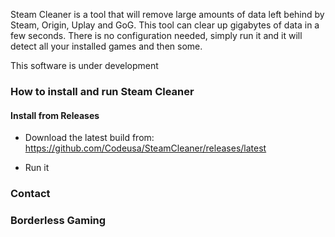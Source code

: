 
Steam Cleaner is a tool that will remove large amounts of data left behind by Steam, Origin, Uplay and GoG. This tool can clear up gigabytes of data in a few seconds. There is no configuration needed, simply run it and it will detect all your installed games and then some.



This software is under development 

### How to install and run Steam Cleaner

#### Install from Releases

- Download the latest build from: https://github.com/Codeusa/SteamCleaner/releases/latest

- Run it


### Contact


### Borderless Gaming

